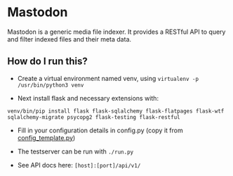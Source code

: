Mastodon
=========================================================

Mastodon is a generic media file indexer. It provides a RESTful API to query and filter indexed files and their meta data.

How do I run this?
-----------------

* Create a virtual environment named venv, using `virtualenv -p /usr/bin/python3 venv`

* Next install flask and necessary extensions with:

`venv/bin/pip install flask flask-sqlalchemy flask-flatpages flask-wtf sqlalchemy-migrate psycopg2 flask-testing flask-restful`

* Fill in your configuration details in config.py (copy it from [config_template.py](config_template.py))

* The testserver can be run with `./run.py`

* See API docs here: `[host]:[port]/api/v1/`